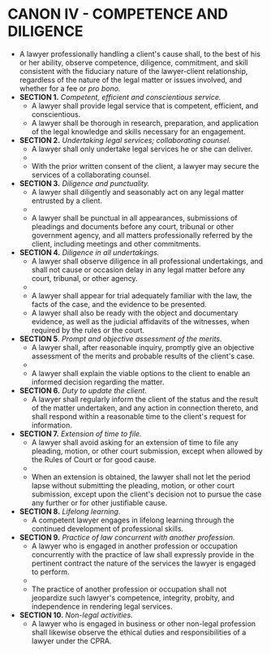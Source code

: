 # CANON IV - COMPETENCE AND DILIGENCE
- A lawyer professionally handling a client's cause shall, to the best of his or her ability, observe competence, diligence, commitment, and skill consistent with the fiduciary nature of the lawyer-client relationship, regardless of the nature of the legal matter or issues involved, and whether for a fee or *pro bono.*
- **SECTION 1.** *Competent, efficient and conscientious service.*
	- A lawyer shall provide legal service that is competent, efficient, and conscientious.
	- A lawyer shall be thorough in research, preparation, and application of the legal knowledge and skills necessary for an engagement.
- **SECTION 2.** *Undertaking legal services; collaborating counsel.*
	- A lawyer shall only undertake legal services he or she can deliver.
	-
	- With the prior written consent of the client, a lawyer may secure the services of a collaborating counsel.
- **SECTION 3.** *Diligence and punctuality.*
	- A lawyer shall diligently and seasonably act on any legal matter entrusted by a client.
	-
	- A lawyer shall be punctual in all appearances, submissions of pleadings and documents before any court, tribunal or other government agency, and all matters professionally referred by the client, including meetings and other commitments.
- **SECTION 4.** *Diligence in all undertakings.*
	- A lawyer shall observe diligence in all professional undertakings, and shall not cause or occasion delay in any legal matter before any court, tribunal, or other agency.
	-
	- A lawyer shall appear for trial adequately familiar with the law, the facts of the case, and the evidence to be presented.
	- A lawyer shall also be ready with the object and documentary evidence, as well as the judicial affidavits of the witnesses, when required by the rules or the court.
- **SECTION 5**. *Prompt and objective assessment of the merits.*
	- A lawyer shall, after reasonable inquiry, promptly give an objective assessment of the merits and probable results of the client's case.
	-
	- A lawyer shall explain the viable options to the client to enable an informed decision regarding the matter.
- **SECTION 6.** *Duty to update the client.*
	- A lawyer shall regularly inform the client of the status and the result of the matter undertaken, and any action in connection thereto, and shall respond within a reasonable time to the client's request for information.
- **SECTION 7.** *Extension of time to file.*
	- A lawyer shall avoid asking for an extension of time to file any pleading, motion, or other court submission, except when allowed by the Rules of Court or for good cause.
	-
	- When an extension is obtained, the lawyer shall not let the period lapse without submitting the pleading, motion, or other court submission, except upon the client's decision not to pursue the case any further or for other justifiable cause.
- **SECTION 8.** *Lifelong learning.*
	- A competent lawyer engages in lifelong learning through the continued development of professional skills.
- **SECTION 9.** *Practice of law concurrent with another profession.*
	- A lawyer who is engaged in another profession or occupation concurrently with the practice of law shall expressly provide in the pertinent contract the nature of the services the lawyer is engaged to perform.
	-
	- The practice of another profession or occupation shall not jeopardize such lawyer's competence, integrity, probity, and independence in rendering legal services.
- **SECTION 10.** *Non-legal activities.*
	- A lawyer who is engaged in business or other non-legal profession shall likewise observe the ethical duties and responsibilities of a lawyer under the CPRA.